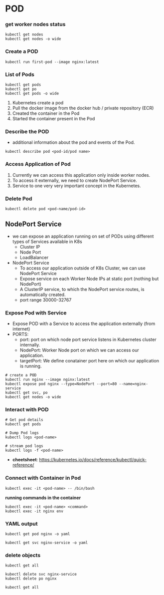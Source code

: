 #   POD

### get worker nodes status
 ```
kubectl get nodes
kubectl get nodes -o wide
 ```

### Create a POD
 ```
kubectl run first-pod --image nginx:latest
 ```

### List of Pods
 ```
kubectl get pods
kubectl get po
kubectl get pods -o wide
 ```

 1. Kubernetes create a pod
 2. Pull the docker image from the docker hub / private repository (ECR)
 3. Created the container in the Pod
 4. Started the container present in the Pod

### Describe the POD
-   additional information about the pod and events of the Pod.
 ```
kubectl describe pod <pod-id/pod name>
 ```
### Access Application of Pod
1. Currently we can access this application only inside worker nodes.
2. To access it externally, we need to create NodePort Service.
3. Service to one very very important concept in the Kubernetes.

### Delete Pod
```
kubectl delete pod <pod-name/pod-id>
```

## NodePort Service
-   we can expose an application running on set of PODs using different types of Services available in K8s
    -   Cluster IP
    -   Node Port
    -   LoadBalancer
-   NodePort Service
    -   To access our application outside of K8s Cluster, we can use NodePort Service
    -   Expose service on each Worker Node IPs at static port (nothing but NodePort)
    -   A ClusterIP service, to which the NodePort service routes, is automatically created.
    -   port range 30000-32767

### Expose Pod with Service
-   Expose POD with a Service to access the application externally (from internet)
-   PORTS:
    -   port: port on which node port service listens in Kubernetes cluster internally.
    -   NodePort: Worker Node port on which we can access our application.
    -   targetPort: We define conatainer port here on which our application is running.
```
# create a POD
kubectl run nginx --image nginx:latest
kubectl expose pod nginx --type=NodePort --port=80 --name=nginx-service
kubectl get svc, po
kubectl get nodes -o wide
```
### Interact with POD
```
# Get pod details
kubectl get pods

# Dump Pod logs
kubectl logs <pod-name>

# stream pod logs 
kubectl logs -f <pod-name>
```
- **cheetsheet**: https://kubernetes.io/docs/reference/kubectl/quick-reference/

### Connect with Container in Pod

```
kubectl exec -it <pod-name> -- /bin/bash
```
**running commands in the container**
```
kubectl exec -it <pod-name> <command>
kubectl exec -it nginx env
```

### YAML output
```
kubectl get pod nginx -o yaml

kubectl get svc nginx-service -o yaml
```

### delete objects
```
kubectl get all

kubectl delete svc nginx-service
kubectl delete po nginx

kubectl get all
```


